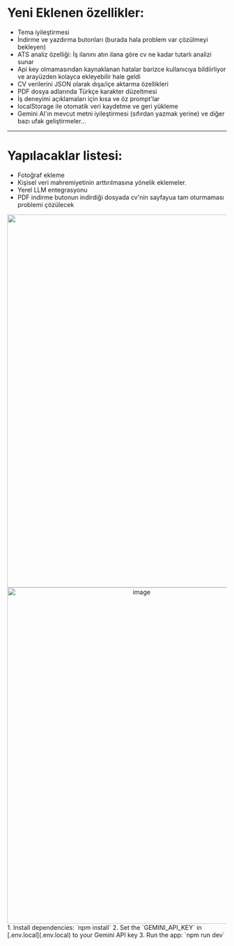 

# Yeni Eklenen özellikler:
- Tema iyileştirmesi
- İndirme ve yazdırma butonları (burada hala problem var çözülmeyi bekleyen)
- ATS analiz özelliği: İş ilanını atın ilana göre cv ne kadar tutarlı analizi sunar
- Api key olmamasından kaynaklanan hatalar barizce kullanıcıya bildiirliyor ve arayüzden kolayca ekleyebilir hale geldi
- CV verilerini JSON olarak dışa/içe aktarma özellikleri
- PDF dosya adlarında Türkçe karakter düzeltmesi
- İş deneyimi açıklamaları için kısa ve öz prompt'lar
- localStorage ile otomatik veri kaydetme ve geri yükleme
- Gemini AI'ın mevcut metni iyileştirmesi (sıfırdan yazmak yerine)
ve diğer bazı ufak geliştirmeler...
------
# Yapılacaklar listesi:
- Fotoğraf ekleme
- Kişisel veri mahremiyetinin arttırılmasına yönelik eklemeler.
- Yerel LLM entegrasyonu
- PDF indirme butonun indirdiği dosyada cv'nin sayfayua tam oturmaması problemi çözülecek
<div align="center">
<img width="1374" height="856" alt="image" src="https://github.com/user-attachments/assets/56caf68d-807b-47e1-83ac-e9eaf0e14a8e" />

<img width="601" height="772" alt="image" src="https://github.com/user-attachments/assets/1f0e3898-61ff-43fd-96f4-f5a74ebbdbc4" />
</div>
1. Install dependencies:
   `npm install`
2. Set the `GEMINI_API_KEY` in [.env.local](.env.local) to your Gemini API key
3. Run the app:
   `npm run dev`


